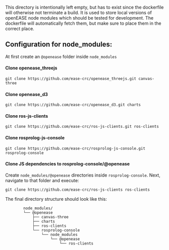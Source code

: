 This directory is intentionally left empty, but has to exist since the dockerfile will otherwise not terminate a build. It is used to store local versions of openEASE node modules which should be tested for development. The dockerfile will automatically fetch them, but make sure to place them in the correct place.

## Configuration for node_modules:

At first create an `@openease` folder inside `node_modules`
  
#### Clone openease_threejs
``` system
git clone https://github.com/ease-crc/openease_threejs.git canvas-three
```

#### Clone openease_d3
``` system
git clone https://github.com/ease-crc/openease_d3.git charts
```

#### Clone ros-js-clients
``` system
git clone https://github.com/ease-crc/ros-js-clients.git ros-clients
```

#### Clone rosprolog-js-console
``` system
git clone https://github.com/ease-crc/rosprolog-js-console.git rosprolog-console
```

#### Clone JS dependencies to rosprolog-console/@openease
Create `node_modules/@openease` directories inside `rosprolog-console`. Next, navigate to that folder and execute:
``` system
git clone https://github.com/ease-crc/ros-js-clients ros-clients
```

The final directory structure should look like this:

``` system
        node_modules/
        └── @openease
            ├── canvas-three
            ├── charts
            ├── ros-clients
            └── rosprolog-console
                └── node_modules
                    └── @openease
                        └── ros-clients
```
